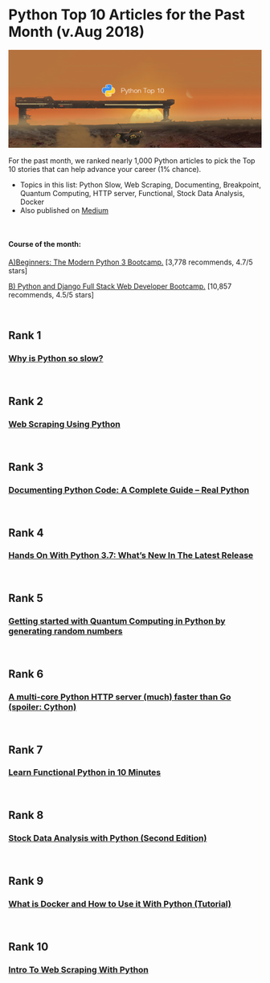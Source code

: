 # Python Top 10 Articles for the Past Month (v.Aug 2018)

<img src="aug-python-top10.png" width="800" alt="Mybridge"></a>

For the past month, we ranked nearly 1,000 Python articles to pick the Top 10 stories that can help advance your career (1% chance).
 
* Topics in this list: Python Slow, Web Scraping, Documenting, Breakpoint, Quantum Computing, HTTP server, Functional, Stock Data Analysis, Docker
* Also published on [Medium](https://goo.gl/pfY5LR)

<br>

#### Course of the month:

[A)Beginners: The Modern Python 3 Bootcamp.](http://bit.ly/2p2c0DT) [3,778 recommends, 4.7/5 stars]

[B) Python and Django Full Stack Web Developer Bootcamp.](http://bit.ly/2MHzJUr) [10,857 recommends, 4.5/5 stars]

<br>

## Rank 1
### [Why is Python so slow?](https://hackernoon.com/why-is-python-so-slow-e5074b6fe55b?utm_source=mybridge&utm_medium=blog&utm_campaign=read_more)


<br>

## Rank 2
### [Web Scraping Using Python](https://www.datacamp.com/community/tutorials/web-scraping-using-python?utm_source=mybridge&utm_medium=blog&utm_campaign=read_more)


<br>

## Rank 3
### [Documenting Python Code: A Complete Guide – Real Python](https://realpython.com/documenting-python-code?utm_source=mybridge&utm_medium=blog&utm_campaign=read_more)


<br>

## Rank 4
### [Hands On With Python 3.7: What’s New In The Latest Release](https://hackaday.com/2018/07/23/hands-on-with-python-3-7-whats-new-in-the-latest-release?utm_source=mybridge&utm_medium=blog&utm_campaign=read_more)


<br>

## Rank 5
### [Getting started with Quantum Computing in Python by generating random numbers](http://dataespresso.com/en/2018/07/22/Tutorial-Generating-random-numbers-with-a-quantum-computer-Python?utm_source=mybridge&utm_medium=blog&utm_campaign=read_more)


<br>

## Rank 6
### [A multi-core Python HTTP server (much) faster than Go (spoiler: Cython)](https://www.nexedi.com/NXD-Blog.Multicore.Python.HTTP.Server?utm_source=mybridge&utm_medium=blog&utm_campaign=read_more)


<br>

## Rank 7
### [Learn Functional Python in 10 Minutes](https://hackernoon.com/learn-functional-python-in-10-minutes-to-2d1651dece6f?utm_source=mybridge&utm_medium=blog&utm_campaign=read_more)


<br>

## Rank 8
### [Stock Data Analysis with Python (Second Edition)](https://ntguardian.wordpress.com/2018/07/17/stock-data-analysis-python-v2?utm_source=mybridge&utm_medium=blog&utm_campaign=read_more)


<br>

## Rank 9
### [What is Docker and How to Use it With Python (Tutorial)](https://dev.to/djangostars/what-is-docker-and-how-to-use-it-with-python-tutorial-87a?utm_source=mybridge&utm_medium=blog&utm_campaign=read_more)


<br>

## Rank 10
### [Intro To Web Scraping With Python](https://www.youtube.com/watch?v=4UcqECQe5Kc?utm_source=mybridge&utm_medium=blog&utm_campaign=read_more)

